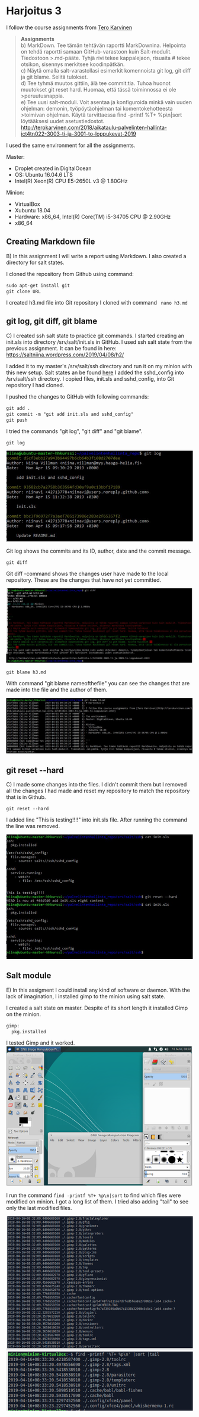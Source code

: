 # Harjoitus 3

I follow the course assignments from [Tero Karvinen](http://terokarvinen.com/2018/aikataulu-palvelinten-hallinta-ict4tn022-3003-ti-ja-3001-to-loppukevat-2019)

>**Assignments**  
>b) MarkDown. Tee tämän tehtävän raportti MarkDownina. Helpointa on tehdä raportti samaan GitHub-varastoon kuin Salt-modulit. Tiedostoon >.md-pääte. Tyhjä rivi tekee kappalejaon, risuaita # tekee otsikon, sisennys merkitsee koodinpätkän.  
>c) Näytä omalla salt-varastollasi esimerkit komennoista git log, git diff ja git blame. Selitä tulokset.  
>d) Tee tyhmä muutos gittiin, älä tee commit:tia. Tuhoa huonot muutokset git reset hard. Huomaa, että tässä toiminnossa ei ole >peruutusnappia.  
>e) Tee uusi salt-moduli. Voit asentaa ja konfiguroida minkä vain uuden ohjelman: demonin, työpöytäohjelman tai komentokehotteesta >toimivan ohjelman. Käytä tarvittaessa find -printf %T+ %p\n|sort löytääksesi uudet asetustiedostot.  
>http://terokarvinen.com/2018/aikataulu-palvelinten-hallinta-ict4tn022-3003-ti-ja-3001-to-loppukevat-2019


I used the same environment for all the assignments.

Master:
- Droplet created in DigitalOcean
- OS:  Ubuntu 16.04.6 LTS
- Intel(R) Xeon(R) CPU E5-2650L v3 @ 1.80GHz

Minion:
- VirtualBox
- Xubuntu 18.04
- Hardware: x86_64, Intel(R) Core(TM) i5-34705 CPU @ 2.90GHz
- x86_64


## Creating Markdown file
B) In this assignment I will write a report using Markdown. I also created a directory for salt states.

I cloned the repository from Github using command:
```
sudo apt-get install git
git clone URL
```

I created h3.md file into Git repository I cloned with command ``` nano h3.md```

## git log, git diff, git blame
C) I created ssh salt state to practice git commands. I started creating an init.sls into directory /srv/salt/init.sls in GitHub.
I used ssh salt state from the previous assignment. It can be found in here: https://saltniina.wordpress.com/2019/04/08/h2/


I added it to my master's /srv/salt/ssh directory and run it on my minion with this new setup. Salt states an be found [here](https://github.com/niinavi/palvelintenhallinta_repo/tree/master/srv/salt/ssh)
I added the sshd_config into /srv/salt/ssh directory. I copied files, init.sls and sshd_config, into Git repository I had cloned.

I pushed the changes to GitHub with following commands:
```
git add .
git commit -m "git add init.sls and sshd_config"
git push

```


I tried the commands "git log", "git diff" and "git blame".

```
git log
```
![git log command](https://github.com/niinavi/palvelintenhallinta_repo/blob/master/pictures/gitlog.JPG)

Git log shows the commits and its ID, author, date and the commit message.


```
git diff
```
Git diff -command shows the changes user have made to the local repository. These are the changes that have not yet committed.

![Git diff](https://github.com/niinavi/palvelintenhallinta_repo/blob/master/pictures/gitdiff.JPG)

```
git blame h3.md
```


With command "git blame nameofthefile" you can see the changes that are made into the file and the author of them.

![Git blame](https://github.com/niinavi/palvelintenhallinta_repo/blob/master/pictures/gitblame.JPG)


## git reset --hard

C) I made some changes into the files. I didn't commit them but I removed all the changes I had made and reset my repository to match the repository that is in Github.

```
git reset --hard
```

I added line "This is testing!!!!" into init.sls file. After running the command the line was removed.

![git reset --hard](https://github.com/niinavi/palvelintenhallinta_repo/blob/master/pictures/testing-git-reset.JPG)

## Salt module

E) In this assigment I could install any kind of software or daemon. With the lack of imagination, I installed gimp to the minion using salt state.

I created a salt state on master. Despite of its short length it installed Gimp on the minion.
```
gimp:
  pkg.installed
```
I tested Gimp and it worked.
![Gimp](https://github.com/niinavi/palvelintenhallinta_repo/blob/master/pictures/gimp.png)

I run the command ```find -printf %T+ %p\n|sort``` to find which files were modified on minion. I got a long list of them.
I tried also adding "tail" to see only the last modified files.

![find -printf](https://github.com/niinavi/palvelintenhallinta_repo/blob/master/pictures/find-printf.png)
![find-printf-tail](https://github.com/niinavi/palvelintenhallinta_repo/blob/master/pictures/find-printf-tail.png)



